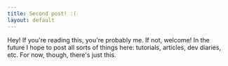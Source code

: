 ```yaml
---
title: Second post! :(
layout: default
---
```


Hey! If you're reading this, you're probably me. If not, welcome! In the future I hope to post all sorts of things here: tutorials, articles, dev diaries, etc. For now, though, there's just this.